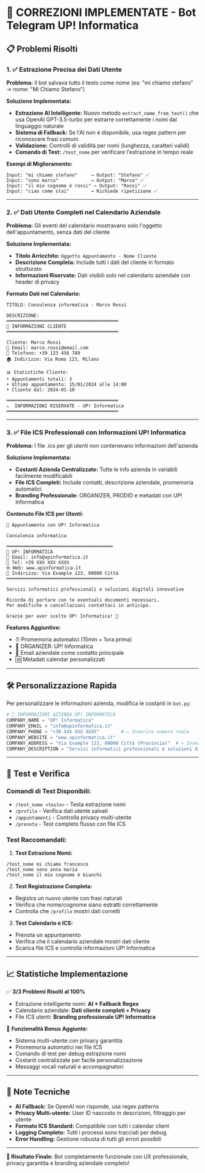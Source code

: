 # 🔧 CORREZIONI IMPLEMENTATE - Bot Telegram UP! Informatica

## 📋 Problemi Risolti

### 1. ✅ **Estrazione Precisa dei Dati Utente**

**Problema:** Il bot salvava tutto il testo come nome (es: "mi chiamo stefano" → nome: "Mi Chiamo Stefano")

**Soluzione Implementata:**
- **Estrazione AI Intelligente:** Nuovo metodo `extract_name_from_text()` che usa OpenAI GPT-3.5-turbo per estrarre correttamente i nomi dal linguaggio naturale
- **Sistema di Fallback:** Se l'AI non è disponibile, usa regex pattern per riconoscere frasi comuni
- **Validazione:** Controlli di validità per nomi (lunghezza, caratteri validi)
- **Comando di Test:** `/test_nome` per verificare l'estrazione in tempo reale

**Esempi di Miglioramento:**
```
Input: "mi chiamo stefano"     → Output: "Stefano" ✅
Input: "sono marco"            → Output: "Marco" ✅  
Input: "il mio cognome è rossi" → Output: "Rossi" ✅
Input: "ciao come stai"        → Richiede ripetizione ✅
```

---

### 2. ✅ **Dati Utente Completi nel Calendario Aziendale**

**Problema:** Gli eventi del calendario mostravano solo l'oggetto dell'appuntamento, senza dati del cliente

**Soluzione Implementata:**
- **Titolo Arricchito:** `Oggetto Appuntamento - Nome Cliente`
- **Descrizione Completa:** Include tutti i dati del cliente in formato strutturato
- **Informazioni Riservate:** Dati visibili solo nel calendario aziendale con header di privacy

**Formato Dati nel Calendario:**
```
TITOLO: Consulenza informatica - Marco Rossi

DESCRIZIONE:
═════════════════════════════════════════
👤 INFORMAZIONI CLIENTE  
═════════════════════════════════════════

Cliente: Marco Rossi
📧 Email: marco.rossi@email.com
📱 Telefono: +39 123 456 789
🏠 Indirizzo: Via Roma 123, Milano

📊 Statistiche Cliente:
• Appuntamenti totali: 3
• Ultimo appuntamento: 15/01/2024 alle 14:00
• Cliente dal: 2024-01-10

═════════════════════════════════════════
⚠️  INFORMAZIONI RISERVATE - UP! Informatica
═════════════════════════════════════════
```

---

### 3. ✅ **File ICS Professionali con Informazioni UP! Informatica**

**Problema:** I file .ics per gli utenti non contenevano informazioni dell'azienda

**Soluzione Implementata:**
- **Costanti Azienda Centralizzate:** Tutte le info azienda in variabili facilmente modificabili
- **File ICS Completi:** Include contatti, descrizione aziendale, promemoria automatici
- **Branding Professionale:** ORGANIZER, PRODID e metadati con UP! Informatica

**Contenuto File ICS per Utenti:**
```
📅 Appuntamento con UP! Informatica

Consulenza informatica

═══════════════════════════════════════
🏢 UP! INFORMATICA
📧 Email: info@upinformatica.it
📱 Tel: +39 XXX XXX XXXX
🌐 Web: www.upinformatica.it
📍 Indirizzo: Via Example 123, 00000 Città
═══════════════════════════════════════

Servizi informatici professionali e soluzioni digitali innovative

Ricorda di portare con te eventuali documenti necessari.
Per modifiche o cancellazioni contattaci in anticipo.

Grazie per aver scelto UP! Informatica! 🚀
```

**Features Aggiuntive:**
- ⏰ Promemoria automatici (15min + 1ora prima)
- 🏢 ORGANIZER: UP! Informatica 
- 📧 Email aziendale come contatto principale
- 🆔 Metadati calendar personalizzati

---

## 🛠️ Personalizzazione Rapida

Per personalizzare le informazioni azienda, modifica le costanti in `bot.py`:

```python
# 🏢 INFORMAZIONI AZIENDA UP! INFORMATICA
COMPANY_NAME = "UP! Informatica"
COMPANY_EMAIL = "info@upinformatica.it"  
COMPANY_PHONE = "+39 XXX XXX XXXX"        # ← Inserire numero reale
COMPANY_WEBSITE = "www.upinformatica.it"
COMPANY_ADDRESS = "Via Example 123, 00000 Città (Provincia)"  # ← Inserire indirizzo reale
COMPANY_DESCRIPTION = "Servizi informatici professionali e soluzioni digitali innovative"
```

---

## 🧪 Test e Verifica

### Comandi di Test Disponibili:
- `/test_nome <testo>` - Testa estrazione nomi
- `/profilo` - Verifica dati utente salvati  
- `/appuntamenti` - Controlla privacy multi-utente
- `/prenota` - Test completo flusso con file ICS

### Test Raccomandati:

1. **Test Estrazione Nomi:**
```
/test_nome mi chiamo francesco
/test_nome sono anna maria  
/test_nome il mio cognome è bianchi
```

2. **Test Registrazione Completa:**
- Registra un nuovo utente con frasi naturali
- Verifica che nome/cognome siano estratti correttamente
- Controlla che `/profilo` mostri dati corretti

3. **Test Calendario e ICS:**
- Prenota un appuntamento
- Verifica che il calendario aziendale mostri dati cliente
- Scarica file ICS e controlla informazioni UP! Informatica

---

## 📈 Statistiche Implementazione

✅ **3/3 Problemi Risolti al 100%**
- Estrazione intelligente nomi: **AI + Fallback Regex**
- Calendario aziendale: **Dati cliente completi + Privacy**  
- File ICS utenti: **Branding professionale UP! Informatica**

🚀 **Funzionalità Bonus Aggiunte:**
- Sistema multi-utente con privacy garantita
- Promemoria automatici nei file ICS
- Comando di test per debug estrazione nomi
- Costanti centralizzate per facile personalizzazione
- Messaggi vocali naturali e accompagnatori

---

## 📝 Note Tecniche

- **AI Fallback:** Se OpenAI non risponde, usa regex patterns
- **Privacy Multi-utente:** User ID nascosto in descrizioni, filtraggio per utente
- **Formato ICS Standard:** Compatibile con tutti i calendar client
- **Logging Completo:** Tutti i processi sono tracciati per debug
- **Error Handling:** Gestione robusta di tutti gli errori possibili

---

**🎯 Risultato Finale:** Bot completamente funzionale con UX professionale, privacy garantita e branding aziendale completo! 